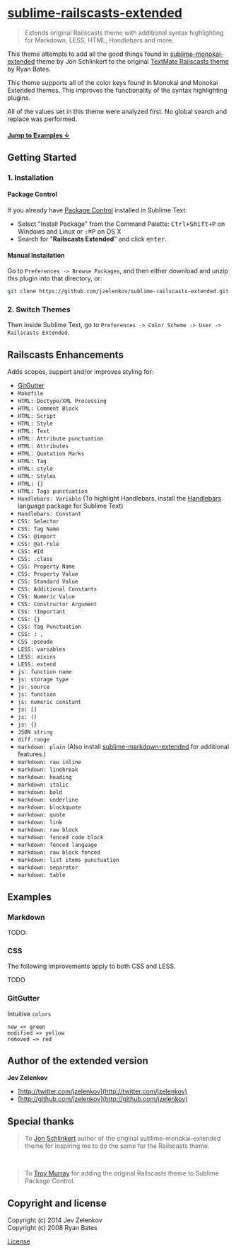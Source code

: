 # [sublime-railscasts-extended](https://github.com/jzelenkov/sublime-railscasts-extended)

> Extends original Railscasts theme with additional syntax highlighting for Markdown, LESS, HTML, Handlebars and more.

This theme attempts to add all the good things found in [sublime-monokai-extended](https://github.com/jonschlinkert/sublime-monokai-extended) theme by Jon Schlinkert to the original [TextMate Railscasts theme](https://github.com/ryanb/textmate-themes) by Ryan Bates.

This theme supports all of the color keys found in Monokai and Monokai Extended themes. This improves the functionality of the syntax highlighting plugins.

All of the values set in this theme were analyzed first. No global search and replace was performed.


#### [Jump to Examples ↓](#examples)

## Getting Started

### 1. Installation

#### Package Control

If you already have [Package Control](http://wbond.net/sublime_packages/package_control/) installed in Sublime Text:

* Select "Install Package" from the Command Palette: <kbd>Ctrl+Shift+P</kbd> on Windows and Linux or <kbd>⇧⌘P</kbd> on OS X
* Search for "**Railscasts Extended**" and click <kbd>enter</kbd>.

#### Manual Installation

Go to `Preferences -> Browse Packages`, and then either download and unzip this plugin into that directory, or:

``` bash
git clone https://github.com/jzelenkov/sublime-railscasts-extended.git "sublime-railscasts-extended"
```

### 2. Switch Themes

Then inside Sublime Text, go to `Preferences -> Color Scheme -> User -> Railscasts Extended`.


## Railscasts Enhancements

Adds scopes, support and/or improves styling for:

* [GitGutter](https://github.com/jisaacks/GitGutter)
* `Makefile`
* `HTML: Doctype/XML Processing`
* `HTML: Comment Block`
* `HTML: Script`
* `HTML: Style`
* `HTML: Text`
* `HTML: Attribute punctuation`
* `HTML: Attributes`
* `HTML: Quotation Marks`
* `HTML: Tag`
* `HTML: style`
* `HTML: Styles`
* `HTML: {}`
* `HTML: Tags punctuation`
* `Handlebars: Variable` (To highlight Handlebars, install the [Handlebars](https://github.com/daaain/Handlebars) language package for Sublime Text)
* `Handlebars: Constant`
* `CSS: Selector`
* `CSS: Tag Name`
* `CSS: @import`
* `CSS: @at-rule`
* `CSS: #Id`
* `CSS: .class`
* `CSS: Property Name`
* `CSS: Property Value`
* `CSS: Standard Value`
* `CSS: Additional Constants`
* `CSS: Numeric Value`
* `CSS: Constructor Argument`
* `CSS: !Important`
* `CSS: {}`
* `CSS: Tag Punctuation`
* `CSS: : ,`
* `CSS :pseudo`
* `LESS: variables`
* `LESS: mixins`
* `LESS: extend`
* `js: function name`
* `js: storage type`
* `js: source`
* `js: function`
* `js: numeric constant`
* `js: []`
* `js: ()`
* `js: {}`
* `JSON string`
* `diff.range`
* `markdown: plain` (Also install [sublime-markdown-extended](https://github.com/jonschlinkert/sublime-markdown-extended) for additional features.)
* `markdown: raw inline`
* `markdown: linebreak`
* `markdown: heading`
* `markdown: italic`
* `markdown: bold`
* `markdown: underline`
* `markdown: blockquote`
* `markdown: quote`
* `markdown: link`
* `markdown: raw block`
* `markdown: fenced code block`
* `markdown: fenced language`
* `markdown: raw block fenced`
* `markdown: list items punctuation`
* `markdown: separator`
* `markdown: table`


## Examples

### Markdown

TODO:

### CSS

The following improvements apply to both CSS and LESS.

TODO


### GitGutter

Intuitive `colors`

	new => green
	modified => yellow
	removed => red


## Author of the extended version

__Jev Zelenkov__

* [http://twitter.com/jzelenkov](http://twitter.com/jzelenkov)
* [http://github.com/jzelenkov](http://github.com/jzelenkov)


## Special thanks

> To [Jon Schlinkert](https://github.com/jonschlinkert) author of the original sublime-monokai-extended theme for inspiring me to do the same for the Railscasts theme.

<br/>

> To [Troy Murray](https://github.com/tdm00) for adding the original Railscasts theme to Sublime Package Control.


## Copyright and license

Copyright (c) 2014 Jev Zelenkov <br/>
Copyright (c) 2008 Ryan Bates


[License](LICENSE)
